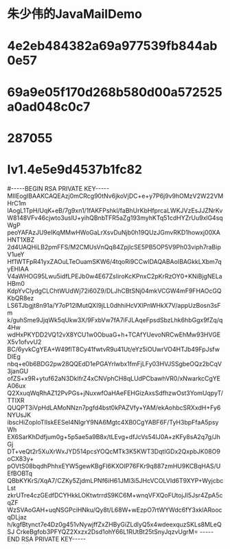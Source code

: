 # 朱少伟的JavaMailDemo
# 4e2eb484382a69a977539fb844ab0e57
# 69a9e05f170d268b580d00a572525a0ad048c0c7
# 287055
# Iv1.4e5e9d4537b1fc82
#-----BEGIN RSA PRIVATE KEY-----
MIIEogIBAAKCAQEAzj0mCRcg90tNv6jkoVjDC+e+y7P6j9v9hOMzV2W22VMHrC1m
lAogL1TpH/UqK+eB/7g9xn1/1fAKFPshkl/faBhUrKbHfprcaLWKJVzEsJJZNrKv
W8148VFv46cjwto3uslU+yihQBnbTFR5aZg193myhKTq51cdHYZrUu9xlG4sqWgP
peoYAFAzJU9eIKqMMwHWoGaLrXsvDuNjb0h19QUzJGmvRKD1howxj00XAHNT1XBZ
2d4UAQHiLB2pmFFS/M2CMUsVnQq84ZpjlcSE5PB5OP5V9Ph03viph7raBipV1ueY
Hf1WTFpR41yxZAOuLTeOuamSKW6/4tqoRi9CCwIDAQABAoIBAGkkLXbm7qyEHIAA
V4aWHOG95Lwu5idfLPEJb0w4E67ZsIiroKcKPnxC2pKrRzOY0+KNiBjgNELaHBm0
KdpYvClydgCLChtWUdWj72i60Z9/DLJhCBtSNj04mkVCGW4mF9FHAOcGQKbQR8ez
LS6TJbgjt8n91a/Y7oP12lMutQXI9jLL0dhhiHcVXlPnWHkX7V/appUzBosn3sFm
k/guhSme9JjqWk5qUkw3X/9FxbVw7fA7iFJLAqeFpsdSbzLhk6hbGgx9fZq/q4Hw
wdHxPKYDD2VQ12vX8YCU1w0ObuaG+h+TCAfYUevoNRCwEhMw93HVGEX5v1ofvvU2
BC/6yvkCgYEA+W49flT8Cy41fwtvR9u41Ut/eYz5iOUwrVO4HTJb49FpJsfwDIEg
nbq+e0b6BDG2pw28QQEdD1ePGAYrlwbx1fmFjLFy03HVJSSgbeOQz2bCqV3janGU
ofZS+x9R+ytuf62aN3DkIfrZ4xCNVphCH8qLUdPCbawhVR0/xNwarkcCgYEA06ux
Q2XxuqWqRhAZ12PvPGs+jNuxwfOaHAeFEHGizAxsSdfhzwOst3YomUqpyT/TTlXR
QUQPT3iVpHdLAMoNNzn7pgfd4bst0kPAZVfy+YAM/ekAohbcSRXxdH+Fy6NYUsJK
ibscHiZoploTlIskEESeI4NIgrY9NA6Mgtc4XB0CgYABF6F/TyH3bpFfaA5psyWh
EX6SarKhDdfjum0g+5p5ae5a9B8x/tLEvg+dfJcVs54IJ0A+zKFy8sA2q7g/JhGj
DT+veQt2r5XuXrWxJYD514pcsYOQcMTk3K5KWT3DqtIGDx2QxpbJK08O9oCX83y+
pOVtS08bqdhPhhxEYW5gewKBgFI6KXOIP76FKr9q887zmHU9KCBqHAS/UEfBOBTq
QBbKYKrS/XqA7/CZKy5ZjdmLPNf6iH61JMl3i5JHcVCOLVId6T9XYP+WyjcbcLst
zkrUTre4czGEdfDCYHkkLOKtwtrrdS9KC6M+wnqVFXQoFUtojJI5Jsr4ZpA5cqZF
WzSVAoGAH+uqNSGPciHNku/Qy8t/L68W+wEzpO7rtWYWdc6fY3xklARoocqDLjaz
h/kgfBtynct7e4Dz0g451vNywjffZxZHByGiZLdlyQ5x4wdeexquzSKLs8MLeQSJ
CrkeBgfob3PFYQZ2Xxzx2Dsd1ohY66L1RUtBt25tSnyJqzvUgrM=
-----END RSA PRIVATE KEY-----
